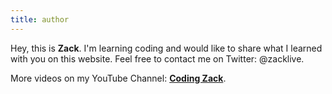 ```yaml
---
title: author
---
```


Hey, this is **Zack**. I'm learning coding and would like to share what I learned with you on this website. Feel free to contact me on Twitter: @zacklive.

More videos on my YouTube Channel: **[Coding Zack](https://www.youtube.com/channel/UCpevWjZSo2ypdP8gdClDLBA)**.